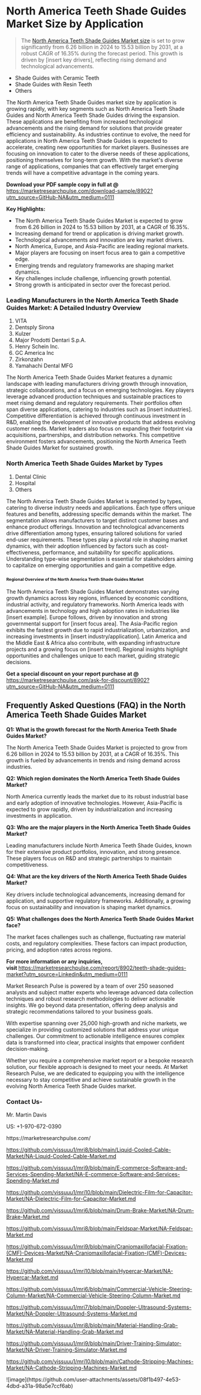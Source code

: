 <h1>North America Teeth Shade Guides Market&nbsp;Size by Application</h1><blockquote><p>The <a href="https://marketresearchpulse.com/download-sample/8902?utm_source=GitHub-NA&amp;utm_medium=0111">North America Teeth Shade Guides Market size</a> is set to grow significantly from 6.26 billion in 2024 to 15.53 billion by 2031, at a robust CAGR of 16.35% during the forecast period. This growth is driven by [insert key drivers], reflecting rising demand and technological advancements.</p></blockquote><ul><li>Shade Guides with Ceramic Teeth<li> Shade Guides with Resin Teeth<li> Others</li></ul><p>The North America Teeth Shade Guides market size by application is growing rapidly, with key segments such as North America Teeth Shade Guides and North America Teeth Shade Guides driving the expansion. These applications are benefiting from increased technological advancements and the rising demand for solutions that provide greater efficiency and sustainability. As industries continue to evolve, the need for applications in North America Teeth Shade Guides is expected to accelerate, creating new opportunities for market players. Businesses are focusing on innovation to cater to the diverse needs of these applications, positioning themselves for long-term growth. With the market's diverse range of applications, companies that can effectively target emerging trends will have a competitive advantage in the coming years.</p><p><strong>Download your PDF sample copy in full at @ </strong><a href="https://marketresearchpulse.com/download-sample/8902?utm_source=GitHub-NA&amp;utm_medium=0111">https://marketresearchpulse.com/download-sample/8902?utm_source=GitHub-NA&amp;utm_medium=0111</a></p><p><strong>Key Highlights: </strong></p><ul><li>The North America Teeth Shade Guides Market is expected to grow from 6.26 billion in 2024 to 15.53 billion by 2031, at a CAGR of 16.35%.</li><li>Increasing demand for trend or application is driving market growth.</li><li>Technological advancements and innovation are key market drivers.</li><li>North America, Europe, and Asia-Pacific are leading regional markets.</li><li>Major players are focusing on insert focus area to gain a competitive edge.</li><li>Emerging trends and regulatory frameworks are shaping market dynamics.</li><li>Key challenges include challenge, influencing growth potential.</li><li>Strong growth is anticipated in sector over the forecast period.</li></ul><h3>Leading Manufacturers in the North America Teeth Shade Guides Market: A Detailed Industry Overview</h3><ol><li>VITA</li><li>Dentsply Sirona</li><li>Kulzer</li><li>Major Prodotti Dentari S.p.A.</li><li>Henry Schein Inc.</li><li>GC America Inc</li><li>Zirkonzahn</li><li>Yamahachi Dental MFG</li></ol><div class="flex max-w-full flex-col flex-grow"><div class="min-h-8 text-message flex w-full flex-col items-end gap-2 whitespace-normal break-words [.text-message+&amp;]:mt-5" dir="auto" data-message-author-role="assistant" data-message-id="fd8432e4-4910-450d-b182-61b7bfb0a01f" data-message-model-slug="gpt-4o"><div class="flex w-full flex-col gap-1 empty:hidden first:pt-[3px]"><div class="markdown prose w-full break-words dark:prose-invert light"><p>The North America Teeth Shade Guides Market features a dynamic landscape with leading manufacturers driving growth through innovation, strategic collaborations, and a focus on emerging technologies. Key players leverage advanced production techniques and sustainable practices to meet rising demand and regulatory requirements. Their portfolios often span diverse applications, catering to industries such as [insert industries]. Competitive differentiation is achieved through continuous investment in R&amp;D, enabling the development of innovative products that address evolving customer needs. Market leaders also focus on expanding their footprint via acquisitions, partnerships, and distribution networks. This competitive environment fosters advancements, positioning the North America Teeth Shade Guides Market for sustained growth.</p></div></div></div></div><h3>North America Teeth Shade Guides Market by Types</h3><ol><li>Dental Clinic<li> Hospital<li> Others</li></ol><div class="flex max-w-full flex-col flex-grow"><div class="min-h-8 text-message flex w-full flex-col items-end gap-2 whitespace-normal break-words [.text-message+&amp;]:mt-5" dir="auto" data-message-author-role="assistant" data-message-id="084470be-0bb7-4664-bddf-5156b4f41249" data-message-model-slug="gpt-4o-mini"><div class="flex w-full flex-col gap-1 empty:hidden first:pt-[3px]"><div class="markdown prose w-full break-words dark:prose-invert light"><p>The North America Teeth Shade Guides Market is segmented by types, catering to diverse industry needs and applications. Each type offers unique features and benefits, addressing specific demands within the market. The segmentation allows manufacturers to target distinct customer bases and enhance product offerings. Innovation and technological advancements drive differentiation among types, ensuring tailored solutions for varied end-user requirements. These types play a pivotal role in shaping market dynamics, with their adoption influenced by factors such as cost-effectiveness, performance, and suitability for specific applications. Understanding type-wise segmentation is essential for stakeholders aiming to capitalize on emerging opportunities and gain a competitive edge.</p></div></div></div></div><h3><span style="font-size: 11px;">Regional Overview of the North America Teeth Shade Guides Market</span></h3><div class="flex max-w-full flex-col flex-grow"><div class="min-h-8 text-message flex w-full flex-col items-end gap-2 whitespace-normal break-words [.text-message+&amp;]:mt-5" dir="auto" data-message-author-role="assistant" data-message-id="e9038762-ce64-4e30-91c9-9bd413514231" data-message-model-slug="gpt-4o-mini"><div class="flex w-full flex-col gap-1 empty:hidden first:pt-[3px]"><div class="markdown prose w-full break-words dark:prose-invert light"><p>The North America Teeth Shade Guides Market demonstrates varying growth dynamics across key regions, influenced by economic conditions, industrial activity, and regulatory frameworks. North America leads with advancements in technology and high adoption rates in industries like [insert example]. Europe follows, driven by innovation and strong governmental support for [insert focus area]. The Asia-Pacific region exhibits the fastest growth due to rapid industrialization, urbanization, and increasing investments in [insert industry/application]. Latin America and the Middle East &amp; Africa also contribute, with expanding infrastructure projects and a growing focus on [insert trend]. Regional insights highlight opportunities and challenges unique to each market, guiding strategic decisions.</p></div></div></div></div><p><strong>Get a special discount on your report purchase at @ </strong><a href="https://marketresearchpulse.com/ask-for-discount/8902?utm_source=GitHub-NA&amp;utm_medium=0111">https://marketresearchpulse.com/ask-for-discount/8902?utm_source=GitHub-NA&amp;utm_medium=0111</a></p><h2>Frequently Asked Questions (FAQ) in the North America Teeth Shade Guides Market</h2><p><strong>Q1: What is the growth forecast for the North America Teeth Shade Guides Market?</strong></p><p>The North America Teeth Shade Guides Market is projected to grow from 6.26 billion in 2024 to 15.53 billion by 2031, at a CAGR of 16.35%. This growth is fueled by advancements in trends and rising demand across industries.</p><p><strong>Q2: Which region dominates the North America Teeth Shade Guides Market?</strong></p><p>North America currently leads the market due to its robust industrial base and early adoption of innovative technologies. However, Asia-Pacific is expected to grow rapidly, driven by industrialization and increasing investments in application.</p><p><strong>Q3: Who are the major players in the North America Teeth Shade Guides Market?</strong></p><p>Leading manufacturers include North America Teeth Shade Guides, known for their extensive product portfolios, innovation, and strong presence. These players focus on R&amp;D and strategic partnerships to maintain competitiveness.</p><p><strong>Q4: What are the key drivers of the North America Teeth Shade Guides Market?</strong></p><p>Key drivers include technological advancements, increasing demand for application, and supportive regulatory frameworks. Additionally, a growing focus on sustainability and innovation is shaping market dynamics.</p><p><strong>Q5: What challenges does the North America Teeth Shade Guides Market face?</strong></p><p>The market faces challenges such as challenge, fluctuating raw material costs, and regulatory complexities. These factors can impact production, pricing, and adoption rates across regions.</p><p><strong>For more information or any inquiries, visit&nbsp;</strong><a href="https://marketresearchpulse.com/report/8902/teeth-shade-guides-market?utm_source=Linkedin&utm_medium=0111">https://marketresearchpulse.com/report/8902/teeth-shade-guides-market?utm_source=Linkedin&utm_medium=0111</a></p><p>Market Research Pulse is powered by a team of over 250 seasoned analysts and subject matter experts who leverage advanced data collection techniques and robust research methodologies to deliver actionable insights. We go beyond data presentation, offering deep analysis and strategic recommendations tailored to your business goals.</p><p>With expertise spanning over 25,000 high-growth and niche markets, we specialize in providing customized solutions that address your unique challenges. Our commitment to actionable intelligence ensures complex data is transformed into clear, practical insights that empower confident decision-making.</p><p>Whether you require a comprehensive market report or a bespoke research solution, our flexible approach is designed to meet your needs. At Market Research Pulse, we are dedicated to equipping you with the intelligence necessary to stay competitive and achieve sustainable growth in the evolving North America Teeth Shade Guides market.</p><h3><strong>Contact Us-</strong></h3><p>Mr. Martin Davis</p><p>US: +1-970-672-0390</p><p>https://marketresearchpulse.com/</p><p><a href="https://github.com/vissuuu1/mri8/blob/main/Liquid-Cooled-Cable-Market/NA-Liquid-Cooled-Cable-Market.md">https://github.com/vissuuu1/mri8/blob/main/Liquid-Cooled-Cable-Market/NA-Liquid-Cooled-Cable-Market.md</a></p><p><a href="https://github.com/vissuuu1/mri9/blob/main/E-commerce-Software-and-Services-Spending-Market/NA-E-commerce-Software-and-Services-Spending-Market.md">https://github.com/vissuuu1/mri9/blob/main/E-commerce-Software-and-Services-Spending-Market/NA-E-commerce-Software-and-Services-Spending-Market.md</a></p><p><a href="https://github.com/vissuuu1/mri10/blob/main/Dielectric-Film-for-Capacitor-Market/NA-Dielectric-Film-for-Capacitor-Market.md">https://github.com/vissuuu1/mri10/blob/main/Dielectric-Film-for-Capacitor-Market/NA-Dielectric-Film-for-Capacitor-Market.md</a></p><p><a href="https://github.com/vissuuu1/mri6/blob/main/Drum-Brake-Market/NA-Drum-Brake-Market.md">https://github.com/vissuuu1/mri6/blob/main/Drum-Brake-Market/NA-Drum-Brake-Market.md</a></p><p><a href="https://github.com/vissuuu1/mri8/blob/main/Feldspar-Market/NA-Feldspar-Market.md">https://github.com/vissuuu1/mri8/blob/main/Feldspar-Market/NA-Feldspar-Market.md</a></p><p><a href="https://github.com/vissuuu1/mri9/blob/main/Craniomaxillofacial-Fixation-(CMF)-Devices-Market/NA-Craniomaxillofacial-Fixation-(CMF)-Devices-Market.md">https://github.com/vissuuu1/mri9/blob/main/Craniomaxillofacial-Fixation-(CMF)-Devices-Market/NA-Craniomaxillofacial-Fixation-(CMF)-Devices-Market.md</a></p><p><a href="https://github.com/vissuuu1/mri10/blob/main/Hypercar-Market/NA-Hypercar-Market.md">https://github.com/vissuuu1/mri10/blob/main/Hypercar-Market/NA-Hypercar-Market.md</a></p><p><a href="https://github.com/vissuuu1/mri6/blob/main/Commercial-Vehicle-Steering-Column-Market/NA-Commercial-Vehicle-Steering-Column-Market.md">https://github.com/vissuuu1/mri6/blob/main/Commercial-Vehicle-Steering-Column-Market/NA-Commercial-Vehicle-Steering-Column-Market.md</a></p><p><a href="https://github.com/vissuuu1/mri7/blob/main/Doppler-Ultrasound-Systems-Market/NA-Doppler-Ultrasound-Systems-Market.md">https://github.com/vissuuu1/mri7/blob/main/Doppler-Ultrasound-Systems-Market/NA-Doppler-Ultrasound-Systems-Market.md</a></p><p><a href="https://github.com/vissuuu1/mri8/blob/main/Material-Handling-Grab-Market/NA-Material-Handling-Grab-Market.md">https://github.com/vissuuu1/mri8/blob/main/Material-Handling-Grab-Market/NA-Material-Handling-Grab-Market.md</a></p><p><a href="https://github.com/vissuuu1/mri9/blob/main/Driver-Training-Simulator-Market/NA-Driver-Training-Simulator-Market.md">https://github.com/vissuuu1/mri9/blob/main/Driver-Training-Simulator-Market/NA-Driver-Training-Simulator-Market.md</a></p><p><a href="https://github.com/vissuuu1/mri10/blob/main/Cathode-Stripping-Machines-Market/NA-Cathode-Stripping-Machines-Market.md">https://github.com/vissuuu1/mri10/blob/main/Cathode-Stripping-Machines-Market/NA-Cathode-Stripping-Machines-Market.md</a></p>
![image](https://github.com/user-attachments/assets/08f1b497-4e53-4dbd-a31a-98a5e7ccf6ab)
